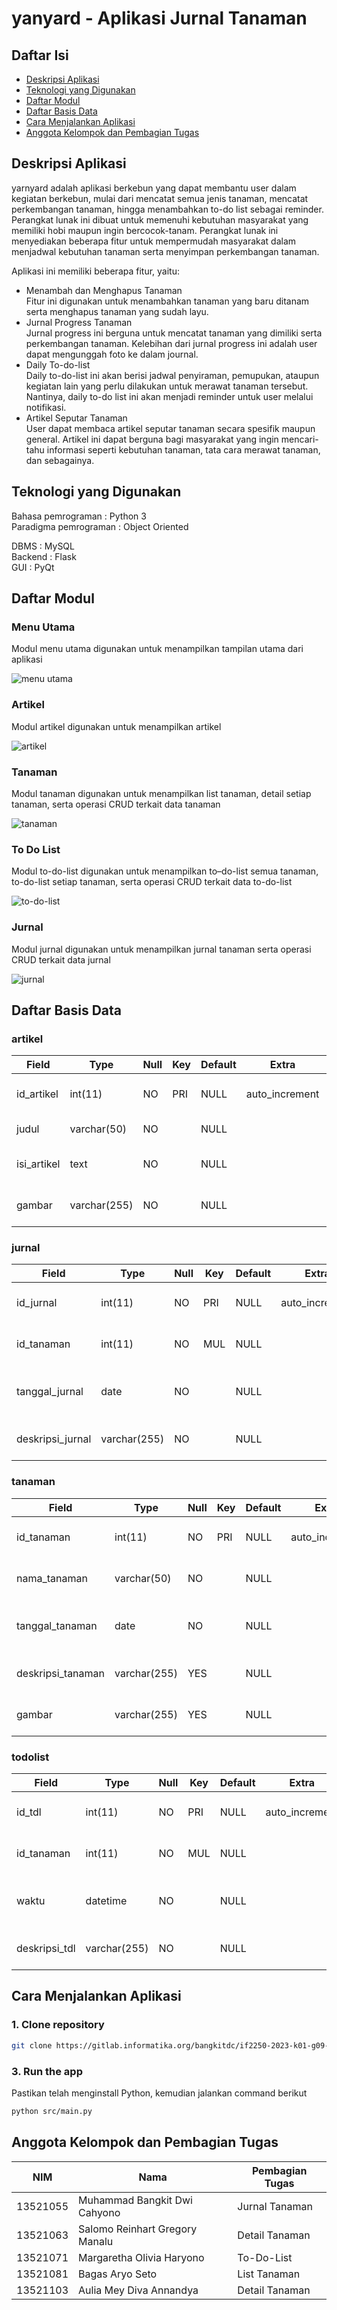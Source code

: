 # yanyard - Aplikasi Jurnal Tanaman

## Daftar Isi

- [Deskripsi Aplikasi](#deskripsi-aplikasi)
- [Teknologi yang Digunakan](#teknologi-yang-digunakan)
- [Daftar Modul](#daftar-modul)
- [Daftar Basis Data](#daftar-basis-data)
- [Cara Menjalankan Aplikasi](#cara-menjalankan-aplikasi)
- [Anggota Kelompok dan Pembagian Tugas](#anggota-kelompok-dan-pembagian-tugas)

## Deskripsi Aplikasi

yarnyard adalah aplikasi berkebun yang dapat membantu user dalam kegiatan berkebun, mulai dari mencatat semua jenis tanaman, mencatat perkembangan tanaman, hingga menambahkan to-do list sebagai reminder. Perangkat lunak ini dibuat untuk memenuhi kebutuhan masyarakat yang memiliki hobi maupun ingin bercocok-tanam. Perangkat lunak ini menyediakan beberapa fitur untuk mempermudah masyarakat dalam menjadwal kebutuhan tanaman serta menyimpan perkembangan tanaman.

Aplikasi ini memiliki beberapa fitur, yaitu:

- Menambah dan Menghapus Tanaman <br>
  Fitur ini digunakan untuk menambahkan tanaman yang baru ditanam serta menghapus tanaman yang sudah layu.
- Jurnal Progress Tanaman <br>
  Jurnal progress ini berguna untuk mencatat tanaman yang dimiliki serta perkembangan tanaman. Kelebihan dari jurnal progress ini adalah user dapat mengunggah foto ke dalam journal.
- Daily To-do-list <br>
  Daily to-do-list ini akan berisi jadwal penyiraman, pemupukan, ataupun kegiatan lain yang perlu dilakukan untuk merawat tanaman tersebut. Nantinya, daily to-do list ini akan menjadi reminder untuk user melalui notifikasi.
- Artikel Seputar Tanaman <br>
  User dapat membaca artikel seputar tanaman secara spesifik maupun general. Artikel ini dapat berguna bagi masyarakat yang ingin mencari-tahu informasi seperti kebutuhan tanaman, tata cara merawat tanaman, dan sebagainya.

## Teknologi yang Digunakan

Bahasa pemrograman : Python 3 <br>
Paradigma pemrograman : Object Oriented <br>

DBMS : MySQL <br>
Backend : Flask <br>
GUI : PyQt <br>

## Daftar Modul

### Menu Utama

Modul menu utama digunakan untuk menampilkan tampilan utama dari aplikasi

![menu utama](doc/menu-utama.jpg)

### Artikel

Modul artikel digunakan untuk menampilkan artikel

![artikel](doc/artikel.jpg)

### Tanaman

Modul tanaman digunakan untuk menampilkan list tanaman, detail setiap tanaman, serta operasi CRUD terkait data tanaman

![tanaman](doc/tanaman.jpg)

### To Do List

Modul to-do-list digunakan untuk menampilkan to–do-list semua tanaman, to-do-list setiap tanaman, serta operasi CRUD terkait data to-do-list

![to-do-list](doc/to-do-list.jpg)

### Jurnal

Modul jurnal digunakan untuk menampilkan jurnal tanaman serta operasi CRUD terkait data jurnal

![jurnal](doc/jurnal.jpg)

## Daftar Basis Data

### artikel

| Field       | Type         | Null | Key | Default | Extra          | Desc                         |
| ----------- | ------------ | ---- | --- | ------- | -------------- | ---------------------------- |
| id_artikel  | int(11)      | NO   | PRI | NULL    | auto_increment | Menyimpan ID unik artikel    |
| judul       | varchar(50)  | NO   |     | NULL    |                | Menyimpan judul artikel      |
| isi_artikel | text         | NO   |     | NULL    |                | Menyimpan isi/konten artikel |
| gambar      | varchar(255) | NO   |     | NULL    |                | Menyimpan gambar artikel     |

### jurnal

| Field            | Type         | Null | Key | Default | Extra          | Desc                               |
| ---------------- | ------------ | ---- | --- | ------- | -------------- | ---------------------------------- |
| id_jurnal        | int(11)      | NO   | PRI | NULL    | auto_increment | Menyimpan ID unik jurnal           |
| id_tanaman       | int(11)      | NO   | MUL | NULL    |                | Menyimpan ID unik tanaman          |
| tanggal_jurnal   | date         | NO   |     | NULL    |                | Menyimpan tanggal pembuatan jurnal |
| deskripsi_jurnal | varchar(255) | NO   |     | NULL    |                | Menyimpan deskripsi jurnal         |

### tanaman

| Field             | Type         | Null | Key | Default | Extra          | Desc                                |
| ----------------- | ------------ | ---- | --- | ------- | -------------- | ----------------------------------- |
| id_tanaman        | int(11)      | NO   | PRI | NULL    | auto_increment | Menyimpan ID unik tanaman           |
| nama_tanaman      | varchar(50)  | NO   |     | NULL    |                | Menyimpan nama tanaman              |
| tanggal_tanaman   | date         | NO   |     | NULL    |                | Menyimpan tanggal penanaman tanaman |
| deskripsi_tanaman | varchar(255) | YES  |     | NULL    |                | Menyimpan deskripsi tanaman         |
| gambar            | varchar(255) | YES  |     | NULL    |                | Menyimpan gambar tanaman            |

### todolist

| Field         | Type         | Null | Key | Default | Extra          | Desc                                |
| ------------- | ------------ | ---- | --- | ------- | -------------- | ----------------------------------- |
| id_tdl        | int(11)      | NO   | PRI | NULL    | auto_increment | Menyimpan ID unik to-do-list        |
| id_tanaman    | int(11)      | NO   | MUL | NULL    |                | Menyimpan ID unik tanaman           |
| waktu         | datetime     | NO   |     | NULL    |                | Menyimpan waktu reminder to-do-list |
| deskripsi_tdl | varchar(255) | NO   |     | NULL    |                | Menyimpan deskripsi to-do-list      |

## Cara Menjalankan Aplikasi

### 1. Clone repository

```sh
git clone https://gitlab.informatika.org/bangkitdc/if2250-2023-k01-g09-yanyard.git
```

### 3. Run the app

Pastikan telah menginstall Python, kemudian jalankan command berikut

```sh
python src/main.py
```

## Anggota Kelompok dan Pembagian Tugas

| NIM      | Nama                           | Pembagian Tugas |
| -------- | ------------------------------ | --------------- |
| 13521055 | Muhammad Bangkit Dwi Cahyono   | Jurnal Tanaman  |
| 13521063 | Salomo Reinhart Gregory Manalu | Detail Tanaman  |
| 13521071 | Margaretha Olivia Haryono      | To-Do-List      |
| 13521081 | Bagas Aryo Seto                | List Tanaman    |
| 13521103 | Aulia Mey Diva Annandya        | Detail Tanaman  |
